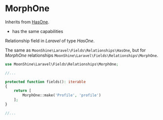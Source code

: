 # MorphOne

Inherits from [HasOne](/docs/{{version}}/fields/has-one).

* has the same capabilities

Relationship field in *Laravel* of type *HasOne*.

The same as `MoonShine\Laravel\Fields\Relationships\HasOne`, but for *MorphOne* relationships 
`MoonShine\Laravel\Fields\Relationships\MorphOne`.

```php
use MoonShine\Laravel\Fields\Relationships\MorphOne;

//...

protected function fields(): iterable
{
    return [
        MorphOne::make('Profile', 'profile')
    ];
}

//...
```